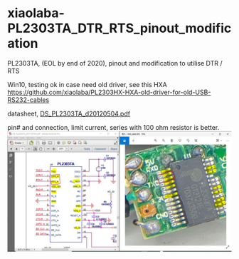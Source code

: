 # xiaolaba-PL2303TA_DTR_RTS_pinout_modification
PL2303TA, (EOL by end of 2020), pinout and modification to utilise DTR / RTS

Win10, testing ok
in case need old driver, see this HXA https://github.com/xiaolaba/PL2303HX-HXA-old-driver-for-old-USB-RS232-cables

datasheet, [DS_PL2303TA_d20120504.pdf](DS_PL2303TA_d20120504.pdf)  

pin# and connection, limit current, series with 100 ohm resistor is better.    
![PL2303TA_mod_DTR_RTS.JPG](PL2303TA_mod_DTR_RTS.JPG)  


